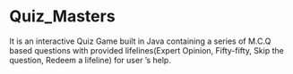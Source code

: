 # Quiz_Masters
It is an interactive Quiz Game built in Java containing a series of M.C.Q based questions with provided lifelines(Expert Opinion, Fifty-fifty, Skip the question, Redeem a lifeline) for user ’s help.

